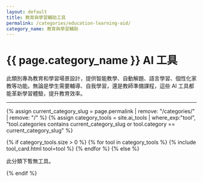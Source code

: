 ```yaml
---
layout: default
title: 教育與學習輔助工具
permalink: /categories/education-learning-aid/
category_name: 教育與學習輔助
---
```


# {{ page.category_name }} AI 工具

<p>此類別專為教育和學習場景設計，提供智能教學、自動解題、語言學習、個性化家教等功能。無論是學生需要輔導、自我學習，還是教師準備課程，這些 AI 工具都能革新學習體驗，提升教育效率。</p>

---

<div class="tool-grid">
  {% assign current_category_slug = page.permalink | remove: "/categories/" | remove: "/" %}
  {% assign category_tools = site.ai_tools | where_exp:"tool", "tool.categories contains current_category_slug or tool.category == current_category_slug" %}

  {% if category_tools.size > 0 %}
    {% for tool in category_tools %}
      {% include tool_card.html tool=tool %}
    {% endfor %}
  {% else %}
    <p>此分類下暫無工具。</p>
  {% endif %}
</div>